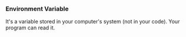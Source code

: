 
### Environment Variable

It's a variable stored in your computer's system (not in your code). Your program can read it.

